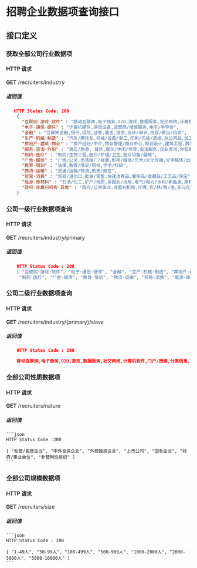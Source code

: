 # 招聘企业数据项查询接口
## 接口定义
### 获取全部公司行业数据项
#### HTTP 请求
**GET**  /recruiters/industry
##### 返回值
```json
   HTTP Status Code: 200
    {
      "互联网·游戏·软件" : "移动互联网,电子商务,O2O,游戏,数据服务,社交网络,计算机软件,门户/搜索,分类信息,IT服务",
      "电子·通信·硬件" : "计算机硬件,通信设备,运营商/增值服务,电子/半导体",
      "金融" : "互联网金融,银行,保险,证券,基金,投资,会计/审计,担保/典当/拍卖",
      "生产·机械·制造" : "汽车/摩托车,机械/设备/重工,印刷/包装/造纸,办公用品,加工/模具,家具/家电/玩具/礼品,服装/纺织/皮革",
      "房地产·建筑·物业" : "房产经纪/中介,物业管理/商业中心,规划设计,建筑工程,房地产开发",
      "服务·咨询·外包" : "酒店/旅游, 餐饮,娱乐/休闲/体育,生活服务,企业咨询,外包服务,中介服务,租赁服务,人力资源/财会,检测/认证,美容/保健",
      "制药·医疗" : "制药/生物工程,医疗/护理/卫生,医疗设备/器械",
      "广告·媒体" : "广告/公关,市场推广/会展,影视/媒体/艺术/文化传播,文字媒体/出版,印刷/包装/造纸",
      "教育·培训" : "法律,教育/培训/院校,学术/科研",
      "物流·运输" : "交通/运输/物流,航天/航空",
      "贸易·消费" : "贸易/进出口,批发/零售,快速消费品,奢侈品/收藏品/工艺品/珠宝",
      "能源·原材料" : "石油/化工,矿产/地质,采掘业/冶炼,电气/电力/水利/新能源,原材料和加工",
      "政府·非赢利机构·其他" : "政府/公共事业,非盈利机构,环保,农/林/牧/渔,多元化业务集团公司"
    }
```

### 公司一级行业数据项查询
#### HTTP 请求
**GET** /recruiters/industry/primary
##### 返回值
```json
    HTTP Status Code : 200
    [ "互联网·游戏·软件", "电子·通信·硬件", "金融", "生产·机械·制造", "房地产·建筑·物业", "服务·咨询·外包",
     "制药·医疗", "广告·媒体", "教育·培训", "物流·运输", "贸易·消费", "能源·原材料", "政府·非赢利机构·其他" ]
```

### 公司二级行业数据项查询
#### HTTP 请求
**GET** /recruiters/industry/{primary}/slave
##### 返回值
```json
    HTTP Status Code : 200

    移动互联网,电子商务,O2O,游戏,数据服务,社交网络,计算机软件,门户/搜索,分类信息,IT服务
```

### 全部公司性质数据项
#### HTTP 请求
**GET** /recruiters/nature
##### 返回值
    ```json
    HTTP Status Code :200

    [ "私营/民营企业", "中外合资企业", "外商独资企业", "上市公司", "国有企业", "政府/事业单位", "非营利性组织" ]
    ```
    
### 全部公司规模数据项
#### HTTP 请求
**GET** /recruiters/size
##### 返回值
    ```json
    HTTP Status Code : 200

    [ "1-49人", "50-99人", "100-499人", "500-999人", "1000-2000人", "2000-5000人", "5000-10000人" ]
    ```
